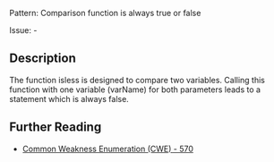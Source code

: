 Pattern: Comparison function is always true or false

Issue: -

## Description

The function isless is designed to compare two variables. Calling this function with one variable (varName) for both parameters leads to a statement which is always false.

## Further Reading

* [Common Weakness Enumeration (CWE) - 570](https://cwe.mitre.org/data/definitions/570.html)